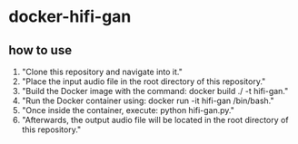 # docker-hifi-gan

## how to use
1. "Clone this repository and navigate into it."
2. "Place the input audio file in the root directory of this repository."
3. "Build the Docker image with the command: docker build ./ -t hifi-gan."
4. "Run the Docker container using: docker run -it hifi-gan /bin/bash."
5. "Once inside the container, execute: python hifi-gan.py."
6. "Afterwards, the output audio file will be located in the root directory of this repository."
